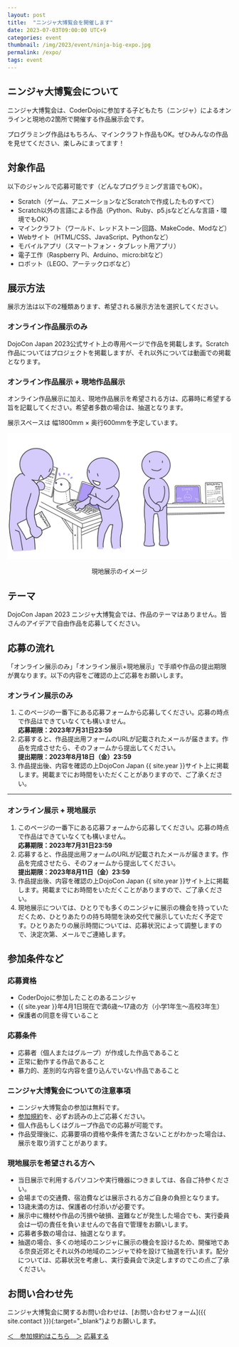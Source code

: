 ```yaml
---
layout: post
title:  "ニンジャ大博覧会を開催します"
date: 2023-07-03T09:00:00 UTC+9
categories: event
thumbnail: /img/2023/event/ninja-big-expo.jpg
permalink: /expo/
tags: event
---
```

## ニンジャ大博覧会について 
ニンジャ大博覧会は、CoderDojoに参加する子どもたち（ニンジャ）によるオンラインと現地の2箇所で開催する作品展示会です。

プログラミング作品はもちろん、マインクラフト作品もOK。ぜひみんなの作品を見せてください、楽しみにまってます！

## 対象作品
以下のジャンルで応募可能です（どんなプログラミング言語でもOK）。
- Scratch（ゲーム、アニメーションなどScratchで作成したものすべて）
- Scratch以外の言語による作品（Python、Ruby、p5.jsなどどんな言語・環境でもOK）
- マインクラフト（ワールド、レッドストーン回路、MakeCode、Modなど）
- Webサイト（HTML/CSS、JavaScript、Pythonなど）
- モバイルアプリ（スマートフォン・タブレット用アプリ）
- 電子工作（Raspberry Pi、Arduino、micro:bitなど）
- ロボット（LEGO、アーテックロボなど）

## 展示方法
展示方法は以下の2種類あります、希望される展示方法を選択してください。

### オンライン作品展示のみ  
DojoCon Japan 2023公式サイト上の専用ページで作品を掲載します。Scratch作品についてはプロジェクトを掲載しますが、それ以外については動画での掲載となります。

### オンライン作品展示 + 現地作品展示  
オンライン作品展示に加え、現地作品展示を希望される方は、応募時に希望する旨を記載してください。希望者多数の場合は、抽選となります。

展示スペースは 幅1800mm × 奥行600mmを予定しています。

![](/img/2023/event/230720-01dojoconjp23.png)
<div style="text-align:center;">現地展示のイメージ</div>

## テーマ
DojoCon Japan 2023 ニンジャ大博覧会では、作品のテーマはありません。皆さんのアイデアで自由作品を応募してください。

## 応募の流れ
「オンライン展示のみ」「オンライン展示+現地展示」で手順や作品の提出期限が異なります。以下の内容をご確認の上ご応募をお願いします。

### **オンライン展示のみ**
1. このページの一番下にある応募フォームから応募してください。応募の時点で作品はできていなくても構いません。  
**応募期限：2023年7月31日23:59**
2. 応募すると、作品提出用フォームのURLが記載されたメールが届きます。作品を完成させたら、そのフォームから提出してください。  
**提出期限：2023年8月18日（金）23:59**
3. 作品提出後、内容を確認の上DojoCon Japan {{ site.year }}サイト上に掲載します。掲載までにお時間をいただくことがありますので、ご了承ください。

---
 
### **オンライン展示 + 現地展示**
1. このページの一番下にある応募フォームから応募してください。応募の時点で作品はできていなくても構いません。  
**応募期限：2023年7月31日23:59**
2. 応募すると、作品提出用フォームのURLが記載されたメールが届きます。作品を完成させたら、そのフォームから提出してください。  
**提出期限：2023年8月11日（金）23:59**
3. 作品提出後、内容を確認の上DojoCon Japan {{ site.year }}サイト上に掲載します。掲載までにお時間をいただくことがありますので、ご了承ください。
4. 現地展示については、ひとりでも多くのニンジャに展示の機会を持っていただくため、ひとりあたりの持ち時間を決め交代で展示していただく予定です。ひとりあたりの展示時間については、応募状況によって調整しますので、決定次第、メールでご連絡します。

## 参加条件など
### 応募資格
- CoderDojoに参加したことのあるニンジャ
- {{ site.year }}年4月1日現在で満6歳～17歳の方（小学1年生～高校3年生）
- 保護者の同意を得ていること

### 応募条件
- 応募者（個人またはグループ）が作成した作品であること
- 正常に動作する作品であること
- 暴力的、差別的な内容を盛り込んでいない作品であること

### ニンジャ大博覧会についての注意事項
- ニンジャ大博覧会の参加は無料です。
- [参加規約](/expo/terms-and-conditions)を、必ずお読みの上ご応募ください。
- 個人作品もしくはグループ作品での応募が可能です。
- 作品受理後に、応募要項の資格や条件を満たさないことがわかった場合は、展示を取り消すことがあります。

### 現地展示を希望される方へ
- 当日展示で利用するパソコンや実行機器につきましては、各自ご持参ください。
- 会場までの交通費、宿泊費などは展示される方ご自身の負担となります。
- 13歳未満の方は、保護者の付添いが必要です。
- 展示中に機材や作品の汚損や破損、盗難などが発生した場合でも、実行委員会は一切の責任を負いませんので各自で管理をお願いします。
- 応募者多数の場合は、抽選となります。
- 抽選の場合、多くの地域のニンジャに展示の機会を設けるため、開催地である奈良近郊とそれ以外の地域のニンジャで枠を設けて抽選を行います。配分については、応募状況を考慮し、実行委員会で決定しますのでこの点ご了承ください。

## お問い合わせ先
ニンジャ大博覧会に関するお問い合わせは、[お問い合わせフォーム]({{ site.contact }}){:target="_blank"}よりお願いします。

<div class='entry'>
    <a href='/expo/terms-and-conditions' class='condition' target="_blank">＜　参加規約はこちら　＞</a>
    <a href="https://forms.gle/oSmJY1rf6pPUyMNU8" class="button" rel="noopener" target="_blank">応募する</a>
</div>
